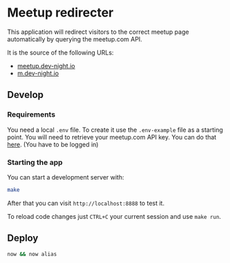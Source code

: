 # Meetup redirecter

This application will redirect visitors to the correct meetup page automatically by querying the meetup.com API.

It is the source of the following URLs:

- [meetup.dev-night.io](https://meetup.dev-night.io)
- [m.dev-night.io](https://m.dev-night.io)

## Develop

### Requirements

You need a local `.env` file. To create it use the `.env-example` file as a starting point.
You will need to retrieve your meetup.com API key. You can do that [here](https://secure.meetup.com/de-DE/meetup_api/key/). (You have to be logged in)

### Starting the app

You can start a development server with:

```bash
make
```

After that you can visit `http://localhost:8888` to test it.

To reload code changes just `CTRL+C` your current session and use `make run`.

## Deploy

```bash
now && now alias
```
